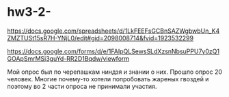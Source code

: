 # hw3-2-

https://docs.google.com/spreadsheets/d/1LkFEEFsGCBnSAZWgbwbUn_K4ZMZTUSt15sR7H-YNjL0/edit#gid=2098008714&fvid=1923532299

https://docs.google.com/forms/d/e/1FAIpQLSewsSLdXzsnNbsuPPU7y0zQ1GOApSmrMSj3guYd-RR2D1Bqdw/viewform

Мой опрос был по черепашкам ниндзя и знании о них. Прошло опрос 20 человек. Многие почему-то хотели попробовать жареных гвоздей и поэтому во 2 части опроса не принимали участия.
